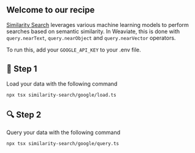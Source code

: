 ## Welcome to our recipe

[Similarity Search](https://weaviate.io/blog/vector-search-explained) leverages various machine learning models to perform searches based on semantic similarity. In Weaviate, this is done with `query.nearText`, `query.nearObject` and `query.nearVector` operators.

To run this, add your `GOOGLE_API_KEY` to your .env file. 

## 🌱 Step 1
Load your data with the following command


```bash
npx tsx similarity-search/google/load.ts
```

## 🔍 Step 2
Query your data with the following command

```bash
npx tsx similarity-search/google/query.ts
```
